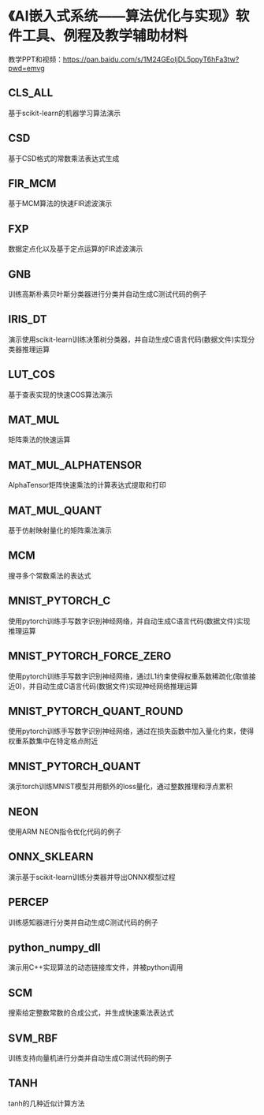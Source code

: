 # 《AI嵌入式系统——算法优化与实现》软件工具、例程及教学辅助材料
教学PPT和视频：https://pan.baidu.com/s/1M24GEoIjDL5ppyT6hFa3tw?pwd=emvg 

## CLS_ALL
基于scikit-learn的机器学习算法演示
## CSD
基于CSD格式的常数乘法表达式生成
## FIR_MCM 
基于MCM算法的快速FIR滤波演示
## FXP 
数据定点化以及基于定点运算的FIR滤波演示
## GNB
训练高斯朴素贝叶斯分类器进行分类并自动生成C测试代码的例子
## IRIS_DT
演示使用scikit-learn训练决策树分类器，并自动生成C语言代码(数据文件)实现分类器推理运算
## LUT_COS
基于查表实现的快速COS算法演示
## MAT_MUL 
矩阵乘法的快速运算
## MAT_MUL_ALPHATENSOR
AlphaTensor矩阵快速乘法的计算表达式提取和打印
## MAT_MUL_QUANT
基于仿射映射量化的矩阵乘法演示
## MCM 
搜寻多个常数乘法的表达式
## MNIST_PYTORCH_C
使用pytorch训练手写数字识别神经网络，并自动生成C语言代码(数据文件)实现推理运算
## MNIST_PYTORCH_FORCE_ZERO
使用pytorch训练手写数字识别神经网络，通过L1约束使得权重系数稀疏化(取值接近0)，并自动生成C语言代码(数据文件)实现神经网络推理运算
## MNIST_PYTORCH_QUANT_ROUND
使用pytorch训练手写数字识别神经网络，通过在损失函数中加入量化约束，使得权重系数集中在特定格点附近
## MNIST_PYTORCH_QUANT
演示torch训练MNIST模型并用额外的loss量化，通过整数推理和浮点累积
## NEON
使用ARM NEON指令优化代码的例子
## ONNX_SKLEARN
演示基于scikit-learn训练分类器并导出ONNX模型过程
## PERCEP
训练感知器进行分类并自动生成C测试代码的例子
## python_numpy_dll
演示用C++实现算法的动态链接库文件，并被python调用
## SCM
搜索给定整数常数的合成公式，并生成快速乘法表达式
## SVM_RBF
训练支持向量机进行分类并自动生成C测试代码的例子
## TANH
tanh的几种近似计算方法
